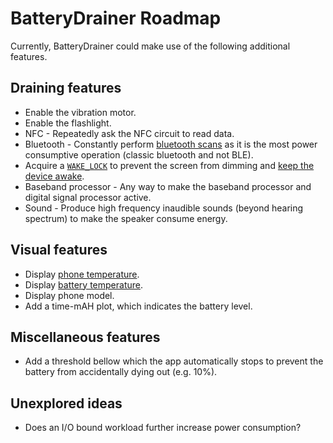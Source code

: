 

# BatteryDrainer Roadmap

Currently, BatteryDrainer could make use of the following additional features.

## Draining features

* Enable the vibration motor.
* Enable the flashlight.
* NFC - Repeatedly ask the NFC circuit to read data.
* Bluetooth - Constantly perform [bluetooth scans](https://developer.android.com/guide/topics/connectivity/bluetooth/find-bluetooth-devices) as it is the most power consumptive operation (classic bluetooth and not BLE).
* Acquire a [`WAKE_LOCK`](https://developer.android.com/reference/android/Manifest.permission#WAKE_LOCK) to prevent the screen from dimming and [keep the device awake](https://developer.android.com/training/scheduling/wakelock).
* Baseband processor - Any way to make the baseband processor and digital signal processor active.
* Sound - Produce high frequency inaudible sounds (beyond hearing spectrum) to make the speaker consume energy.

## Visual features

* Display [phone temperature](https://developer.android.com/reference/android/hardware/Sensor#TYPE_AMBIENT_TEMPERATURE).
* Display [battery temperature](https://developer.android.com/reference/android/os/BatteryManager.html#EXTRA_TEMPERATURE).
* Display phone model.
* Add a time-mAH plot, which indicates the battery level.

## Miscellaneous features

* Add a threshold bellow which the app automatically stops to prevent the battery from accidentally dying out (e.g. 10%).

## Unexplored ideas

* Does an I/O bound workload further increase power consumption?
